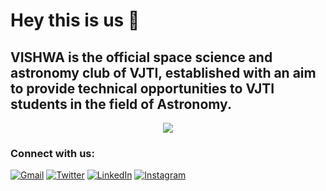 # Hey this is us 👋 
## VISHWA is the official space science and astronomy club of VJTI, established with an aim to provide technical opportunities to VJTI students in the field of Astronomy.

<p align="center" width="100%">
    <img src="https://user-images.githubusercontent.com/108722498/179338918-74105f76-52bd-429a-b61c-baa3520daf91.gif"> 
</p>

### Connect with us:
[![Gmail](https://img.shields.io/badge/Gmail-D14836?style=for-the-badge&logo=gmail&logoColor=white)](mailto:vishwavjti@gmail.com)
[![Twitter](https://img.shields.io/badge/<VishwaAstroclub>-%231DA1F2.svg?style=for-the-badge&logo=Twitter&logoColor=white)](https://twitter.com/VishwaAstroclub)
[![LinkedIn](https://img.shields.io/badge/linkedin-%230077B5.svg?style=for-the-badge&logo=linkedin&logoColor=white)](https://www.linkedin.com/in/vishwa-vjti-713837235/)
[![Instagram](https://img.shields.io/badge/<vishwavjti>-%23E4405F.svg?style=for-the-badge&logo=Instagram&logoColor=white)](https://www.instagram.com/vishwavjti/)
